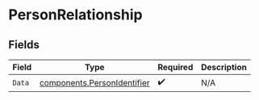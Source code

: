 # PersonRelationship


## Fields

| Field                                                                      | Type                                                                       | Required                                                                   | Description                                                                |
| -------------------------------------------------------------------------- | -------------------------------------------------------------------------- | -------------------------------------------------------------------------- | -------------------------------------------------------------------------- |
| `Data`                                                                     | [components.PersonIdentifier](../../models/components/personidentifier.md) | :heavy_check_mark:                                                         | N/A                                                                        |
